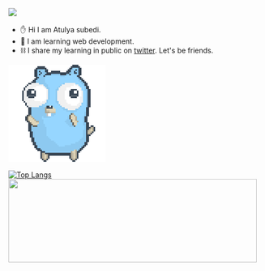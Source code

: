 ![](https://pbs.twimg.com/profile_banners/1554412755738071047/1667469715/600x200)

- ✋ Hi I am Atulya subedi.
- 📖 I am learning web development. 
- ⛓ I share my learning in public on [twitter](https://twitter.com/atulsubedi15). Let's be friends.

![dancing gopher](https://raw.githubusercontent.com/bashbunni/bashbunni/main/dancing-gopher.gif)
<p>

[![Top Langs](https://github-readme-stats.vercel.app/api/top-langs/?username=atulsubedi&layout=compact)]()
  <img align="left" width="490" height="165" src="https://github-readme-stats.vercel.app/api?username=atulsubedi&show_icons=true&hide_border=false&line_height=20&title_color=f69673&icon_color=1b93c9&show_owner=true"/>
 
</p>
